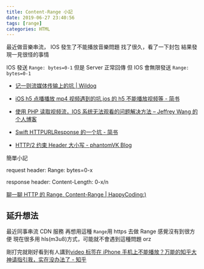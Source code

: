```yaml
---
title: Content-Range 小記
date: 2019-06-27 23:40:56
tags: [range]
categories: HTML
---
```


最近做音樂串流， IOS 發生了不能播放音樂問題
找了很久，看了一下封包
結果發現一見很怪的事情

<!--more-->

IOS 發送 `Range: bytes=0-1`
但是 Server 正常回傳
但 IOS 會無限發送 `Range: bytes=0-1`

- [记一则流媒体传输上的坑 | Wildog](https://wil.dog/2016/09/07/streaming-with-flask/)
- [iOS h5 点播播放 mp4 视频遇到的坑,ios 的 h5 不能播放视频等 - 简书](https://www.jianshu.com/p/d0dbd3196a8e)
- [使用 PHP 读取视频流，IOS 系统无法观看的问题解决方法 – Jeffrey Wang 的个人博客](https://blog.wj2015.com/2018/03/10/%E4%BD%BF%E7%94%A8php%E8%AF%BB%E5%8F%96%E8%A7%86%E9%A2%91%E6%B5%81%EF%BC%8Cios%E7%B3%BB%E7%BB%9F%E6%97%A0%E6%B3%95%E8%A7%82%E7%9C%8B%E7%9A%84%E9%97%AE%E9%A2%98%E8%A7%A3%E5%86%B3%E6%96%B9%E6%B3%95/)

- [Swift HTTPURLResponse 的一个坑 - 简书](https://www.jianshu.com/p/a9360d0ff316)
- [HTTP/2 约束 Header 大小写 - phantomVK Blog](https://phantomvk.github.io/2018/12/13/HTTP2_Header_lower_case/)

簡單小記

request header:
Range: bytes=0-x

response header:
Content-Length: 0-x/n

[聊一聊 HTTP 的 Range, Content-Range | HappyCoding:)](https://dabing1022.github.io/2016/12/24/%E8%81%8A%E4%B8%80%E8%81%8AHTTP%E7%9A%84Range,%20Content-Range/)

## 延升想法

最近同事串流 CDN 服務
再想用這種 `Range`用 https 去做 Range 感覺沒有到很方便
現在很多用 hls(m3u8)方式，可能就不會遇到這種問題 orz

剛打完就剛好看到有人講到[video 标签在 iPhone 手机上不能播放？万能的知乎大神请指引我，实在没办法了 - 知乎](https://www.zhihu.com/question/41818719)
